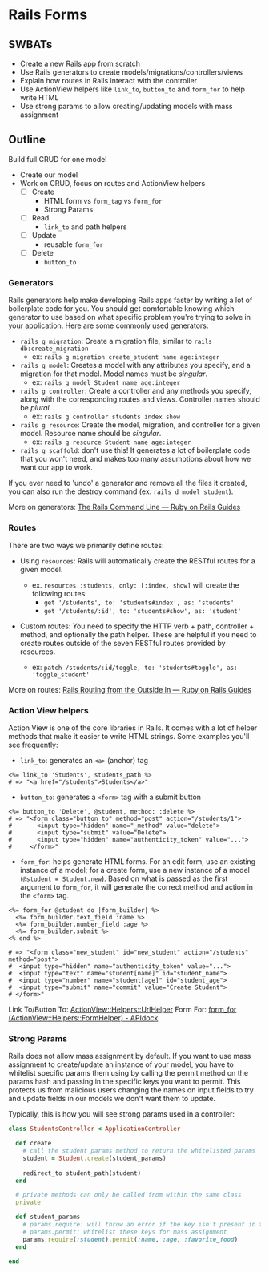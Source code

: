 Rails Forms
===

## SWBATs
- Create a new Rails app from scratch
- Use Rails generators to create models/migrations/controllers/views
- Explain how routes in Rails interact with the controller
- Use ActionView helpers like `link_to`, `button_to` and `form_for` to help write HTML
- Use strong params to allow creating/updating models with mass assignment

## Outline
Build full CRUD for one model
- Create our model
- Work on CRUD, focus on routes and ActionView helpers
  - [ ] Create
    - HTML form vs `form_tag` vs `form_for`
    - Strong Params
  - [ ] Read
    - `link_to` and path helpers
  - [ ] Update
    - reusable `form_for`
  - [ ] Delete
    - `button_to`

### Generators

Rails generators help make developing Rails apps faster by writing a lot of boilerplate code for you. You should get comfortable knowing which generator to use based on what specific problem you're trying to solve in your application. Here are some commonly used generators:

- `rails g migration`: Create a migration file, similar to `rails db:create_migration`
  - ex: `rails g migration create_student name age:integer`
- `rails g model`: Creates a model with any attributes you specify, and a migration for that model. Model names must be _singular_.
  - ex: `rails g model Student name age:integer`
- `rails g controller`: Create a controller and any methods you specify, along with the corresponding routes and views. Controller names should be _plural_.
  - ex: `rails g controller students index show`
- `rails g resource`: Create the model, migration, and controller for a given model. Resource name should be _singular_.
  - ex: `rails g resource Student name age:integer`
- `rails g scaffold`: don't use this! It generates a lot of boilerplate code that you won't need, and makes too many assumptions about how we want our app to work.

If you ever need to 'undo' a generator and remove all the files it created, you can also run the destroy command (ex. `rails d model student`).

More on generators: [The Rails Command Line — Ruby on Rails Guides](https://guides.rubyonrails.org/command_line.html#rails-generate)

### Routes
There are two ways we primarily define routes:

- Using `resources`: Rails will automatically create the RESTful routes for a given model.
  - ex. `resources :students, only: [:index, show]` will create the following routes: 
    - `get '/students', to: 'students#index', as: 'students'`
    - `get '/students/:id', to: 'students#show', as: 'student'`

- Custom routes: You need to specify the HTTP verb + path, controller + method, and optionally the path helper. These are helpful if you need to create routes outside of the seven RESTful routes provided by resources.
  - ex: `patch /students/:id/toggle, to: 'students#toggle', as: 'toggle_student'`

More on routes: [Rails Routing from the Outside In — Ruby on Rails Guides](https://guides.rubyonrails.org/routing.html)

### Action View helpers
Action View is one of the core libraries in Rails. It comes with a lot of helper methods that make it easier to write HTML strings. Some examples you'll see frequently:

- `link_to`: generates an `<a>` (anchor) tag

```erb
<%= link_to 'Students', students_path %>
# => "<a href="/students">Students</a>"
```

- `button_to`: generates a `<form>` tag with a submit button

```erb
<%= button_to 'Delete', @student, method: :delete %>
# => "<form class="button_to" method="post" action="/students/1">
#       <input type="hidden" name="_method" value="delete">
#       <input type="submit" value="Delete">
#       <input type="hidden" name="authenticity_token" value="...">
#     </form>"
```

- `form_for`: helps generate HTML forms. For an edit form, use an existing instance of a model; for a create form, use a new instance of a model (`@student = Student.new`). Based on what is passed as the first argument to `form_for`, it will generate the correct method and action in the `<form>` tag.

```erb
<%= form_for @student do |form_builder| %>
  <%= form_builder.text_field :name %>
  <%= form_builder.number_field :age %>
  <%= form_builder.submit %>
<% end %>

# => "<form class="new_student" id="new_student" action="/students"  method="post">
#  <input type="hidden" name="authenticity_token" value="...">
#  <input type="text" name="student[name]" id="student_name">
#  <input type="number" name="student[age]" id="student_age">
#  <input type="submit" name="commit" value="Create Student">
# </form>"

```

Link To/Button To: [ActionView::Helpers::UrlHelper](https://api.rubyonrails.org/v5.2.3/classes/ActionView/Helpers/UrlHelper.html#method-i-link_to)
Form For: [form_for (ActionView::Helpers::FormHelper) - APIdock](https://apidock.com/rails/ActionView/Helpers/FormHelper/form_for)

### Strong Params

Rails does not allow mass assignment by default. If you want to use mass assignment to create/update an instance of your model, you have to whitelist specific params them using by calling the permit method on the params hash and passing in the specific keys you want to permit. This protects us from malicious users changing the names on input fields to try and update fields in our models we don't want them to update.

Typically, this is how you will see strong params used in a controller:

```rb
class StudentsController < ApplicationController

  def create
    # call the student params method to return the whitelisted params
    student = Student.create(student_params) 
    
    redirect_to student_path(student)
  end

  # private methods can only be called from within the same class
  private

  def student_params
    # params.require: will throw an error if the key isn't present in the params hash
    # params.permit: whitelist these keys for mass assignment
    params.require(:student).permit(:name, :age, :favorite_food)
  end

end

```